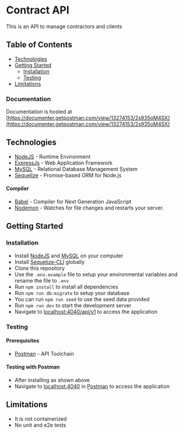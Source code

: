 # Contract API

This is an API to manage contractors and clients

## Table of Contents

- [Technologies](#technologies)
- [Getting Started](#getting-started)
  - [Installation](#installation)
  - [Testing](#testing)
- [Limitations](#limitations)

### Documentation

Documentation is hosted at [https://documenter.getpostman.com/view/13274153/2s935oM4SX](https://documenter.getpostman.com/view/13274153/2s935oM4SX)

## Technologies

- [NodeJS](https://nodejs.org/) - Runtime Environment
- [ExpressJs](https://expressjs.com/) - Web Application Framework
- [MySQL](https://www.mysql.com/) - Relational Database Management System
- [Sequelize](http://docs.sequelizejs.com/) - Promise-based ORM for Node.js

#### Compiler

- [Babel](https://babeljs.io/) - Compiler for Next Generation JavaScript
- [Nodemon](https://nodemon.io/) - Watches for file changes and restarts your server.


## Getting Started

### Installation

- Install [NodeJS](https://nodejs.org/) and [MySQL](https://www.mysql.com/) on your computer
- Install [Sequelize-CLI](https://www.npmjs.com/package/sequelize-cli) globally
- Clone this repository 
- Use the `.env.example` file to setup your environmental variables and rename the file to `.env`
- Run `npm install` to install all dependencies
- Run `npm run db:migrate` to setup your database
- You can run `npm run seed` to use the seed data provided
- Run `npm run dev` to start the development server
- Navigate to [localhost:4040/api/v1](http://localhost:4040/api/v1) to access the application


### Testing

#### Prerequisites

- [Postman](https://getpostman.com/) - API Toolchain

#### Testing with Postman

- After installing as shown above
- Navigate to [localhost:4040](http://localhost:8000/) in
  [Postman](https://getpostman.com/) to access the application

## Limitations
- It is not containerized
- No unit and e2e tests

